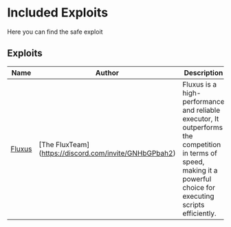 # Included Exploits

Here you can find the safe exploit

## Exploits
| Name | Author | Description |
|---|---|---|
| [Fluxus](https://fluxteam.net/) | [The FluxTeam] (https://discord.com/invite/GNHbGPbah2) | Fluxus is a high-performance and reliable executor, It outperforms the competition in terms of speed, making it a powerful choice for executing scripts efficiently.|
